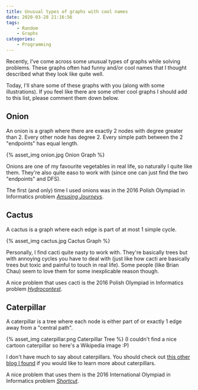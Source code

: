 ```yaml
---
title: Unusual types of graphs with cool names
date: 2020-03-28 21:16:56
tags:
    - Random
    - Graphs
categories:
    - Programming
---
```


Recently, I've come across some unusual types of graphs while solving problems. These graphs often had funny and/or cool names that I thought described what they look like quite well.

Today, I'll share some of these graphs with you (along with some illustrations). If you feel like there are some other cool graphs I should add to this list, please comment them down below.

<!-- more -->

## Onion

An onion is a graph where there are exactly 2 nodes with degree greater than 2. Every other node has degree 2. Every simple path between the 2 "endpoints" has equal length.

{% asset_img onion.jpg Onion Graph %}

Onions are one of my favourite vegetables in real life, so naturally I quite like them. They're also quite easo to work with (since one can just find the two "endpoints" and DFS).

The first (and only) time I used onions was in the 2016 Polish Olympiad in Informatics problem [_Amusing Journeys_](https://szkopul.edu.pl/problemset/problem/YY6-3ua-C1rt7q-97laWc0UP/site/?key=statement).

## Cactus

A cactus is a graph where each edge is part of at most 1 simple cycle.

{% asset_img cactus.jpg Cactus Graph %}

Personally, I find cacti quite nasty to work with. They're basically trees but with annoying cycles you have to deal with (just like how cacti are basically trees but toxic and painful to touch in real life). Some people (like Brian Chau) seem to love them for some inexplicable reason though.

A nice problem that uses cacti is the 2016 Polish Olympiad in Informatics problem [_Hydrocontest_](https://szkopul.edu.pl/problemset/problem/y9HM1ctDU8V8xLMRUYACDIRs/site/).

## Caterpillar

A caterpillar is a tree where each node is either part of or exactly 1 edge away from a "central path".

{% asset_img caterpillar.png Caterpillar Tree %}
(I couldn't find a nice cartoon caterpillar so here's a Wikipedia image :P)

I don't have much to say about caterpillars. You should check out [this other blog I found](http://torus2torus.blogspot.com/2012/10/i-spy-with-my-little-eyea-caterpillar.html) if you would like to learn more about caterpillars.

A nice problem that uses them is the 2016 International Olympiad in Informatics problem [_Shortcut_](https://oj.uz/problem/view/IOI16_shortcut).
